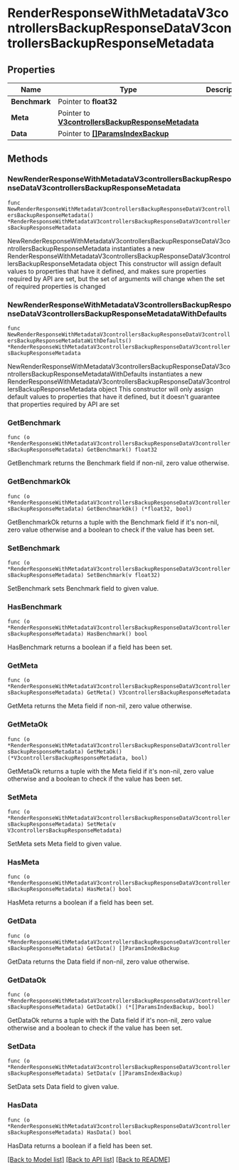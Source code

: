 # RenderResponseWithMetadataV3controllersBackupResponseDataV3controllersBackupResponseMetadata

## Properties

Name | Type | Description | Notes
------------ | ------------- | ------------- | -------------
**Benchmark** | Pointer to **float32** |  | [optional] 
**Meta** | Pointer to [**V3controllersBackupResponseMetadata**](V3controllersBackupResponseMetadata.md) |  | [optional] 
**Data** | Pointer to [**[]ParamsIndexBackup**](ParamsIndexBackup.md) |  | [optional] 

## Methods

### NewRenderResponseWithMetadataV3controllersBackupResponseDataV3controllersBackupResponseMetadata

`func NewRenderResponseWithMetadataV3controllersBackupResponseDataV3controllersBackupResponseMetadata() *RenderResponseWithMetadataV3controllersBackupResponseDataV3controllersBackupResponseMetadata`

NewRenderResponseWithMetadataV3controllersBackupResponseDataV3controllersBackupResponseMetadata instantiates a new RenderResponseWithMetadataV3controllersBackupResponseDataV3controllersBackupResponseMetadata object
This constructor will assign default values to properties that have it defined,
and makes sure properties required by API are set, but the set of arguments
will change when the set of required properties is changed

### NewRenderResponseWithMetadataV3controllersBackupResponseDataV3controllersBackupResponseMetadataWithDefaults

`func NewRenderResponseWithMetadataV3controllersBackupResponseDataV3controllersBackupResponseMetadataWithDefaults() *RenderResponseWithMetadataV3controllersBackupResponseDataV3controllersBackupResponseMetadata`

NewRenderResponseWithMetadataV3controllersBackupResponseDataV3controllersBackupResponseMetadataWithDefaults instantiates a new RenderResponseWithMetadataV3controllersBackupResponseDataV3controllersBackupResponseMetadata object
This constructor will only assign default values to properties that have it defined,
but it doesn't guarantee that properties required by API are set

### GetBenchmark

`func (o *RenderResponseWithMetadataV3controllersBackupResponseDataV3controllersBackupResponseMetadata) GetBenchmark() float32`

GetBenchmark returns the Benchmark field if non-nil, zero value otherwise.

### GetBenchmarkOk

`func (o *RenderResponseWithMetadataV3controllersBackupResponseDataV3controllersBackupResponseMetadata) GetBenchmarkOk() (*float32, bool)`

GetBenchmarkOk returns a tuple with the Benchmark field if it's non-nil, zero value otherwise
and a boolean to check if the value has been set.

### SetBenchmark

`func (o *RenderResponseWithMetadataV3controllersBackupResponseDataV3controllersBackupResponseMetadata) SetBenchmark(v float32)`

SetBenchmark sets Benchmark field to given value.

### HasBenchmark

`func (o *RenderResponseWithMetadataV3controllersBackupResponseDataV3controllersBackupResponseMetadata) HasBenchmark() bool`

HasBenchmark returns a boolean if a field has been set.

### GetMeta

`func (o *RenderResponseWithMetadataV3controllersBackupResponseDataV3controllersBackupResponseMetadata) GetMeta() V3controllersBackupResponseMetadata`

GetMeta returns the Meta field if non-nil, zero value otherwise.

### GetMetaOk

`func (o *RenderResponseWithMetadataV3controllersBackupResponseDataV3controllersBackupResponseMetadata) GetMetaOk() (*V3controllersBackupResponseMetadata, bool)`

GetMetaOk returns a tuple with the Meta field if it's non-nil, zero value otherwise
and a boolean to check if the value has been set.

### SetMeta

`func (o *RenderResponseWithMetadataV3controllersBackupResponseDataV3controllersBackupResponseMetadata) SetMeta(v V3controllersBackupResponseMetadata)`

SetMeta sets Meta field to given value.

### HasMeta

`func (o *RenderResponseWithMetadataV3controllersBackupResponseDataV3controllersBackupResponseMetadata) HasMeta() bool`

HasMeta returns a boolean if a field has been set.

### GetData

`func (o *RenderResponseWithMetadataV3controllersBackupResponseDataV3controllersBackupResponseMetadata) GetData() []ParamsIndexBackup`

GetData returns the Data field if non-nil, zero value otherwise.

### GetDataOk

`func (o *RenderResponseWithMetadataV3controllersBackupResponseDataV3controllersBackupResponseMetadata) GetDataOk() (*[]ParamsIndexBackup, bool)`

GetDataOk returns a tuple with the Data field if it's non-nil, zero value otherwise
and a boolean to check if the value has been set.

### SetData

`func (o *RenderResponseWithMetadataV3controllersBackupResponseDataV3controllersBackupResponseMetadata) SetData(v []ParamsIndexBackup)`

SetData sets Data field to given value.

### HasData

`func (o *RenderResponseWithMetadataV3controllersBackupResponseDataV3controllersBackupResponseMetadata) HasData() bool`

HasData returns a boolean if a field has been set.


[[Back to Model list]](../README.md#documentation-for-models) [[Back to API list]](../README.md#documentation-for-api-endpoints) [[Back to README]](../README.md)


